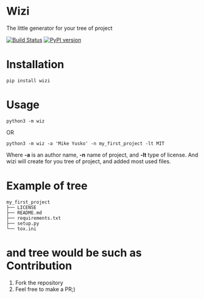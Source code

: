 # Wizi

The little generator for your tree of project

[![Build Status](https://travis-ci.org/MichaelYusko/wizi.svg?branch=master)](https://travis-ci.org/MichaelYusko/wizi) [![PyPI version](https://badge.fury.io/py/wizi.svg)](https://badge.fury.io/py/wizi)


Installation
=================================
```
pip install wizi
```



Usage
=====
```
python3 -m wiz

```
OR
```
python3 -m wiz -a 'Mike Yusko' -n my_first_project -lt MIT
```
Where **-a** is an author name, **-n** name of project, and **-lt** type of license.
And wizi will create for you tree of project, and added most used files.

Example of tree
===============
```
my_first_project
├── LICENSE
├── README.md
├── requirements.txt
├── setup.py
└── tox.ini
```

and tree would be such as
Contribution
=================================
1. Fork the repository
2. Feel free to make a PR;)